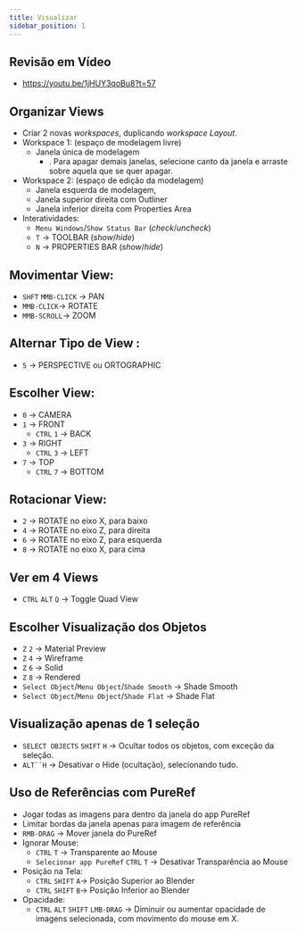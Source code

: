 ```yaml
---
title: Visualizar
sidebar_position: 1
---
```


## Revisão em Vídeo
- https://youtu.be/1jHUY3qoBu8?t=57

## Organizar Views
- Criar 2 novas *workspaces*, duplicando *workspace Layout*.
- Workspace 1: (espaço de modelagem livre)
    - Janela única de modelagem
        - . Para apagar demais janelas, selecione canto da janela e arraste sobre aquela que se quer apagar.
- Workspace 2: (espaço de edição da modelagem)
    - Janela esquerda de modelagem, 
    - Janela superior direita com Outliner
    - Janela inferior direita com Properties Area
- Interatividades:
    - `Menu Windows`/`Show Status Bar` (*check*/*uncheck*)
    - `T`  -> TOOLBAR (*show*/*hide*)
    - `N`  -> PROPERTIES BAR (*show*/*hide*)

## Movimentar View:
- `SHFT` `MMB-CLICK` -> PAN
- `MMB-CLICK`-> ROTATE
- `MMB-SCROLL`-> ZOOM

## Alternar Tipo de View :
- `5`  -> PERSPECTIVE ou ORTOGRAPHIC

## Escolher View:
- `0` -> CAMERA
- `1` -> FRONT
    - `CTRL` `1` -> BACK
- `3`  -> RIGHT
    - `CTRL` `3` -> LEFT
- `7`  -> TOP
    - `CTRL` `7` -> BOTTOM

## Rotacionar View:
- `2`  -> ROTATE no eixo X, para baixo
- `4`  -> ROTATE no eixo Z, para direita
- `6`  -> ROTATE no eixo Z, para esquerda
- `8`  -> ROTATE no eixo X, para cima

## Ver em 4 Views
- `CTRL` `ALT` `Q` -> Toggle Quad View

## Escolher Visualização dos Objetos
- `Z` `2` -> Material Preview
- `Z` `4` -> Wireframe
- `Z` `6` -> Solid
- `Z` `8` -> Rendered
- `Select Object`/`Menu Object`/`Shade Smooth` -> Shade Smooth
- `Select Object`/`Menu Object`/`Shade Flat` -> Shade Flat

## Visualização apenas de 1 seleção
- `SELECT OBJECTS` `SHIFT` `H` -> Ocultar todos os objetos, com exceção da seleção.
- `ALT``H` -> Desativar o Hide (ocultação), selecionando tudo.

## Uso de Referências com PureRef
- Jogar todas as imagens para dentro da janela do app PureRef
- Limitar bordas da janela apenas para imagem de referência
- `RMB-DRAG` -> Mover janela do PureRef
- Ignorar Mouse:
    - `CTRL` `T` -> Transparente ao Mouse
    - `Selecionar app PureRef` `CTRL` `T` -> Desativar Transparência ao Mouse
- Posição na Tela:
    - `CTRL` `SHIFT` `A`-> Posição Superior ao Blender
    - `CTRL` `SHIFT` `B`-> Posição Inferior ao Blender
- Opacidade:
    - `CTRL` `ALT` `SHIFT` `LMB-DRAG` -> Diminuir ou aumentar opacidade de imagens selecionada, com movimento do mouse em X.
